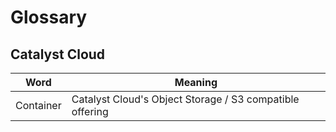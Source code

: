 # Glossary

## Catalyst Cloud

Word      | Meaning
----------|--------
Container | Catalyst Cloud's Object Storage / S3 compatible offering

